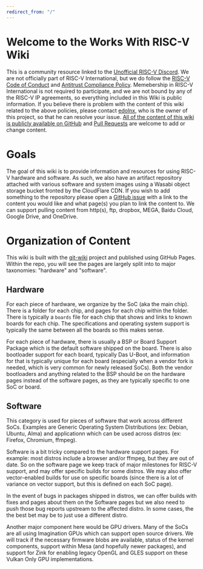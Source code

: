 ```yaml
---
redirect_from: "/"
---
```


# Welcome to the Works With RISC-V Wiki

This is a community resource linked to the [Unofficial RISC-V Discord](https://discord.gg/CTdTs5RUMe). We are not officially part of RISC-V International, but we do follow the [RISC-V Code of Conduct](https://riscv.org/code-of-conduct/) and [Antitrust Compliance Policy](https://riscv.org/antitrust-policy/). Memebership in RISC-V International is not required to participate, and we are not bound by any of the RISC-V IP agreements, so everything included in this Wiki is public information. If you believe there is problem with the content of this wiki related to the above policies, please contact [edolnx](https://github.com/edolnx), who is the owner of this project, so that he can resolve your issue. [All of the content of this wiki is publicly available on GitHub](https://github.com/workswithriscv/wiki) and [Pull Requests](https://github.com/workswithriscv/wiki/pulls) are welcome to add or change content.

# Goals

The goal of this wiki is to provide information and resources for using RISC-V hardware and software. As such, we also have an artifact repository attached with various software and system images using a Wasabi object storage bucket fronted by the CloudFlare CDN. If you wish to add something to the repository please open a [GitHub issue](https://github.com/workswithriscv/wiki/issues) with a link to the content you would like and what page(s) you plan to link the content to. We can support pulling content from http(s), ftp, dropbox, MEGA, Baidu Cloud, Google Drive, and OneDrive.

# Organization of Content

This wiki is built with the [git-wiki](https://www.drassil.org/git-wiki/main_page) project and published using GitHub Pages. Within the repo, you will see the pages are largely split into to major taxonomies: "hardware" and "software". 

## Hardware

For each piece of hardware, we organize by the SoC (aka the main chip). There is a folder for each chip, and pages for each chip within the folder. There is typically a `boards` file for each chip that shows and links to known boards for each chip. The specifications and operating system support is typically the same between all the boards so this makes sense.

For each piece of hardware, there is usually a BSP or Board Support Package which is the default software shipped on the board. There is also bootloader support for each board, typically Das U-Boot, and information for that is typically unique for each board (especially when a vendor fork is needed, which is very common for newly released SoCs). Both the vendor bootloaders and anything related to the BSP should be on the hardware pages instead of the software pages, as they are typically specific to one SoC or board.

## Software

This category is used for pieces of software that work across different SoCs. Examples are Generic Operating System Distributions (ex: Debian, Ubuntu, Alma) and applicationn which can be used across distros (ex: Firefox, Chromium, ffmpeg).

Software is a bit tricky compared to the hardware support pages. For example: most distros include a browser and/or ffmpeg, but they are out of date. So on the software page we keep track of major milestones for RISC-V support, and may offer specific builds for some distros. We may also offer vector-enabled builds for use on specific boards (since there is a lot of variance on vector support, but this is defined on each SoC page).

In the event of bugs in packages shipped in distros, we can offer builds with fixes and pages about them on the Software pages but we also need to push those bug reports upstream to the affected distro. In some cases, the the best bet may be to just use a different distro.

Another major component here would be GPU drivers. Many of the SoCs are all using Imagination GPUs which can support open source drivers. We will track if the necessary firmware blobs are available, status of the kernel components, support within Mesa (and hopefully newer packages), and support for Zink for enabling legacy OpenGL and GLES support on these Vulkan Only GPU implementations.
